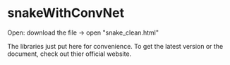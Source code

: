 # snakeWithConvNet
Open: download the file -> open "snake_clean.html"

The libraries just put here for convenience. To get the latest version or the  document, check out thier official website.

